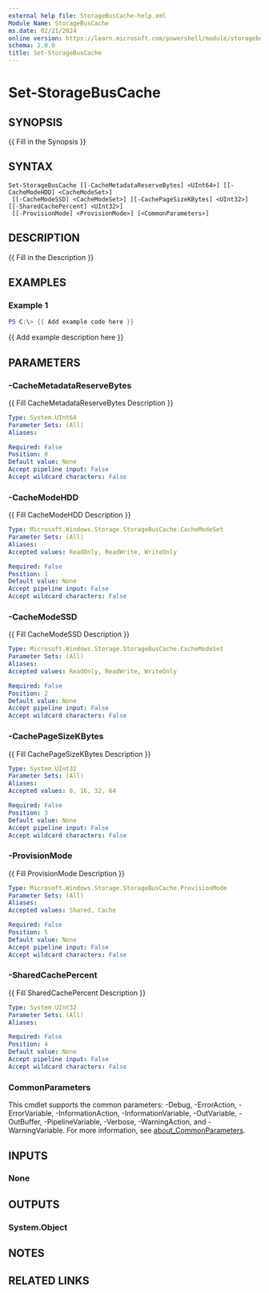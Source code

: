 ```yaml
---
external help file: StorageBusCache-help.xml
Module Name: StorageBusCache
ms.date: 02/21/2024
online version: https://learn.microsoft.com/powershell/module/storagebuscache/set-storagebuscache?view=windowsserver2025-ps&wt.mc_id=ps-gethelp
schema: 2.0.0
title: Set-StorageBusCache
---
```


# Set-StorageBusCache

## SYNOPSIS
{{ Fill in the Synopsis }}

## SYNTAX

```
Set-StorageBusCache [[-CacheMetadataReserveBytes] <UInt64>] [[-CacheModeHDD] <CacheModeSet>]
 [[-CacheModeSSD] <CacheModeSet>] [[-CachePageSizeKBytes] <UInt32>] [[-SharedCachePercent] <UInt32>]
 [[-ProvisionMode] <ProvisionMode>] [<CommonParameters>]
```

## DESCRIPTION
{{ Fill in the Description }}

## EXAMPLES

### Example 1
```powershell
PS C:\> {{ Add example code here }}
```

{{ Add example description here }}

## PARAMETERS

### -CacheMetadataReserveBytes
{{ Fill CacheMetadataReserveBytes Description }}

```yaml
Type: System.UInt64
Parameter Sets: (All)
Aliases:

Required: False
Position: 0
Default value: None
Accept pipeline input: False
Accept wildcard characters: False
```

### -CacheModeHDD
{{ Fill CacheModeHDD Description }}

```yaml
Type: Microsoft.Windows.Storage.StorageBusCache.CacheModeSet
Parameter Sets: (All)
Aliases:
Accepted values: ReadOnly, ReadWrite, WriteOnly

Required: False
Position: 1
Default value: None
Accept pipeline input: False
Accept wildcard characters: False
```

### -CacheModeSSD
{{ Fill CacheModeSSD Description }}

```yaml
Type: Microsoft.Windows.Storage.StorageBusCache.CacheModeSet
Parameter Sets: (All)
Aliases:
Accepted values: ReadOnly, ReadWrite, WriteOnly

Required: False
Position: 2
Default value: None
Accept pipeline input: False
Accept wildcard characters: False
```

### -CachePageSizeKBytes
{{ Fill CachePageSizeKBytes Description }}

```yaml
Type: System.UInt32
Parameter Sets: (All)
Aliases:
Accepted values: 8, 16, 32, 64

Required: False
Position: 3
Default value: None
Accept pipeline input: False
Accept wildcard characters: False
```

### -ProvisionMode
{{ Fill ProvisionMode Description }}

```yaml
Type: Microsoft.Windows.Storage.StorageBusCache.ProvisionMode
Parameter Sets: (All)
Aliases:
Accepted values: Shared, Cache

Required: False
Position: 5
Default value: None
Accept pipeline input: False
Accept wildcard characters: False
```

### -SharedCachePercent
{{ Fill SharedCachePercent Description }}

```yaml
Type: System.UInt32
Parameter Sets: (All)
Aliases:

Required: False
Position: 4
Default value: None
Accept pipeline input: False
Accept wildcard characters: False
```

### CommonParameters
This cmdlet supports the common parameters: -Debug, -ErrorAction, -ErrorVariable, -InformationAction, -InformationVariable, -OutVariable, -OutBuffer, -PipelineVariable, -Verbose, -WarningAction, and -WarningVariable. For more information, see [about_CommonParameters](http://go.microsoft.com/fwlink/?LinkID=113216).

## INPUTS

### None

## OUTPUTS

### System.Object
## NOTES

## RELATED LINKS
